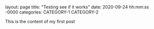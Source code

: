 layout: page
title: "Testing see if it works"
date: 2020-09-24 hh:mm:ss -0000
categories: CATEGORY-1 CATEGORY-2

This is the content of my first post
